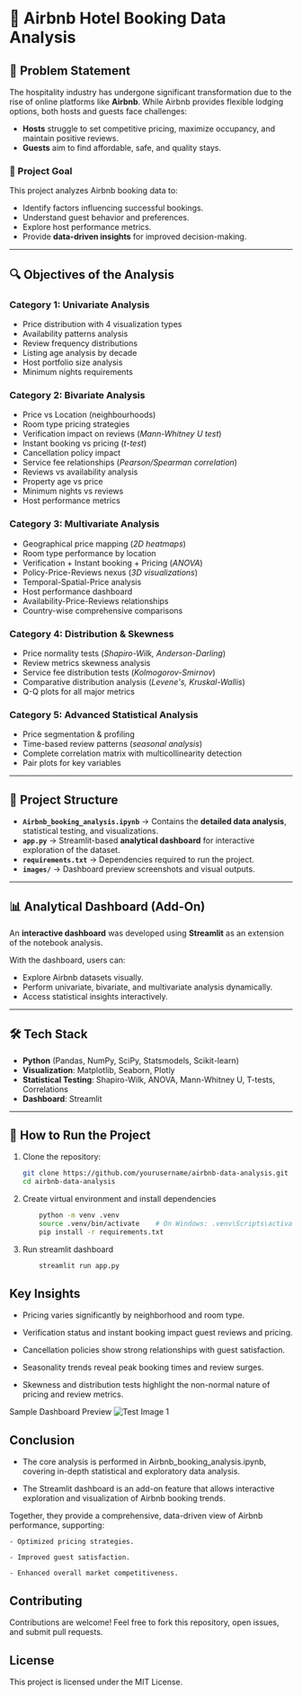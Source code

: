 # 🏨 Airbnb Hotel Booking Data Analysis

## 📌 Problem Statement
The hospitality industry has undergone significant transformation due to the rise of online platforms like **Airbnb**. While Airbnb provides flexible lodging options, both hosts and guests face challenges:

- **Hosts** struggle to set competitive pricing, maximize occupancy, and maintain positive reviews.
- **Guests** aim to find affordable, safe, and quality stays.

### 🎯 Project Goal
This project analyzes Airbnb booking data to:
- Identify factors influencing successful bookings.
- Understand guest behavior and preferences.
- Explore host performance metrics.
- Provide **data-driven insights** for improved decision-making.

---

## 🔍 Objectives of the Analysis

### **Category 1: Univariate Analysis**
- Price distribution with 4 visualization types
- Availability patterns analysis
- Review frequency distributions
- Listing age analysis by decade
- Host portfolio size analysis
- Minimum nights requirements

### **Category 2: Bivariate Analysis**
- Price vs Location (neighbourhoods)
- Room type pricing strategies
- Verification impact on reviews (*Mann-Whitney U test*)
- Instant booking vs pricing (*t-test*)
- Cancellation policy impact
- Service fee relationships (*Pearson/Spearman correlation*)
- Reviews vs availability analysis
- Property age vs price
- Minimum nights vs reviews
- Host performance metrics

### **Category 3: Multivariate Analysis**
- Geographical price mapping (*2D heatmaps*)
- Room type performance by location
- Verification + Instant booking + Pricing (*ANOVA*)
- Policy-Price-Reviews nexus (*3D visualizations*)
- Temporal-Spatial-Price analysis
- Host performance dashboard
- Availability-Price-Reviews relationships
- Country-wise comprehensive comparisons

### **Category 4: Distribution & Skewness**
- Price normality tests (*Shapiro-Wilk, Anderson-Darling*)
- Review metrics skewness analysis
- Service fee distribution tests (*Kolmogorov-Smirnov*)
- Comparative distribution analysis (*Levene's, Kruskal-Wallis*)
- Q-Q plots for all major metrics

### **Category 5: Advanced Statistical Analysis**
- Price segmentation & profiling
- Time-based review patterns (*seasonal analysis*)
- Complete correlation matrix with multicollinearity detection
- Pair plots for key variables

---

## 📂 Project Structure
- **`Airbnb_booking_analysis.ipynb`** → Contains the **detailed data analysis**, statistical testing, and visualizations.
- **`app.py`** → Streamlit-based **analytical dashboard** for interactive exploration of the dataset.
- **`requirements.txt`** → Dependencies required to run the project.
- **`images/`** → Dashboard preview screenshots and visual outputs.

---

## 📊 Analytical Dashboard (Add-On)
An **interactive dashboard** was developed using **Streamlit** as an extension of the notebook analysis.

With the dashboard, users can:
- Explore Airbnb datasets visually.
- Perform univariate, bivariate, and multivariate analysis dynamically.
- Access statistical insights interactively.

---

## 🛠️ Tech Stack
- **Python** (Pandas, NumPy, SciPy, Statsmodels, Scikit-learn)
- **Visualization**: Matplotlib, Seaborn, Plotly
- **Statistical Testing**: Shapiro-Wilk, ANOVA, Mann-Whitney U, T-tests, Correlations
- **Dashboard**: Streamlit

---

## 🚀 How to Run the Project
1. Clone the repository:
   ```bash
   git clone https://github.com/yourusername/airbnb-data-analysis.git
   cd airbnb-data-analysis

2. Create virtual environment and install dependencies
    ```bash
        python -m venv .venv
        source .venv/bin/activate    # On Windows: .venv\Scripts\activate
        pip install -r requirements.txt

3. Run streamlit dashboard
    ```bash
        streamlit run app.py

## Key Insights

- Pricing varies significantly by neighborhood and room type.

- Verification status and instant booking impact guest reviews and pricing.

- Cancellation policies show strong relationships with guest satisfaction.

- Seasonality trends reveal peak booking times and review surges.

- Skewness and distribution tests highlight the non-normal nature of pricing and review metrics.

Sample Dashboard Preview
![Test Image 1](images\screencapture-localhost-8501-2025-09-30-18_01_18.png)

## Conclusion

- The core analysis is performed in Airbnb_booking_analysis.ipynb, covering in-depth statistical and exploratory data analysis.

- The Streamlit dashboard is an add-on feature that allows interactive exploration and visualization of Airbnb booking trends.

Together, they provide a comprehensive, data-driven view of Airbnb performance, supporting:

    - Optimized pricing strategies.

    - Improved guest satisfaction.

    - Enhanced overall market competitiveness.

## Contributing

Contributions are welcome! Feel free to fork this repository, open issues, and submit pull requests.

## License

This project is licensed under the MIT License.
